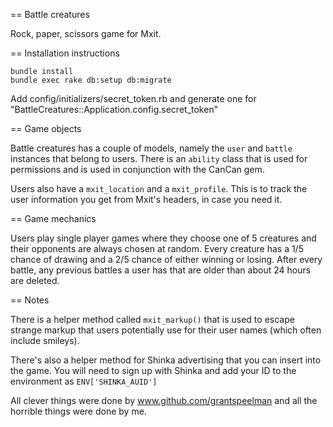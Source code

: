 == Battle creatures

Rock, paper, scissors game for Mxit.

== Installation instructions

	bundle install
	bundle exec rake db:setup db:migrate

Add config/initializers/secret_token.rb and generate one for "BattleCreatures::Application.config.secret_token"

== Game objects

Battle creatures has a couple of models, namely the `user` and `battle` instances that belong to users. There is an `ability` class that is used for permissions and is used in conjunction with the CanCan gem.

Users also have a `mxit_location` and a `mxit_profile`. This is to track the user information you get from Mxit's headers, in case you need it.

== Game mechanics

Users play single player games where they choose one of 5 creatures and their opponents are always chosen at random. Every creature has a 1/5 chance of drawing and a 2/5 chance of either winning or losing. After every battle, any previous battles a user has that are older than about 24 hours are deleted.

== Notes

There is a helper method called `mxit_markup()` that is used to escape strange markup that users potentially use for their user names (which often include smileys).

There's also a helper method for Shinka advertising that you can insert into the game. You will need to sign up with Shinka and add your ID to the environment as `ENV['SHINKA_AUID']`

All clever things were done by www.github.com/grantspeelman and all the horrible things were done by me.